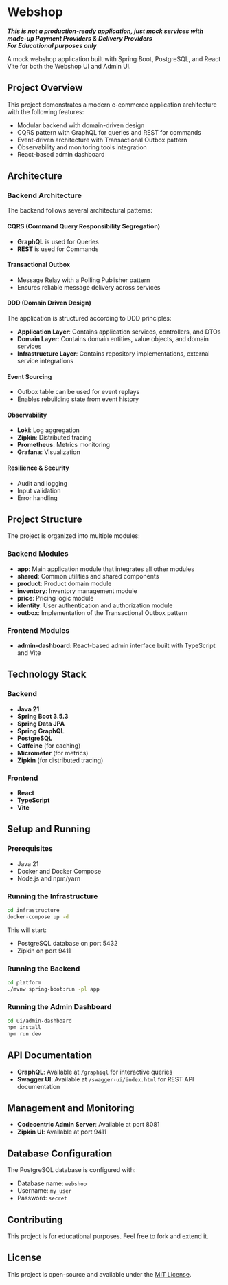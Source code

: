# Webshop

***This is not a production-ready application, just mock services with made-up Payment Providers & Delivery Providers***  
***For Educational purposes only***

A mock webshop application built with Spring Boot, PostgreSQL, and React Vite for both the Webshop UI and Admin UI.

## Project Overview

This project demonstrates a modern e-commerce application architecture with the following features:

- Modular backend with domain-driven design
- CQRS pattern with GraphQL for queries and REST for commands
- Event-driven architecture with Transactional Outbox pattern
- Observability and monitoring tools integration
- React-based admin dashboard

## Architecture

### Backend Architecture

The backend follows several architectural patterns:

#### CQRS (Command Query Responsibility Segregation)
- **GraphQL** is used for Queries
- **REST** is used for Commands

#### Transactional Outbox
- Message Relay with a Polling Publisher pattern
- Ensures reliable message delivery across services

#### DDD (Domain Driven Design)
The application is structured according to DDD principles:
- **Application Layer**: Contains application services, controllers, and DTOs
- **Domain Layer**: Contains domain entities, value objects, and domain services
- **Infrastructure Layer**: Contains repository implementations, external service integrations

#### Event Sourcing
- Outbox table can be used for event replays
- Enables rebuilding state from event history

#### Observability
- **Loki**: Log aggregation
- **Zipkin**: Distributed tracing
- **Prometheus**: Metrics monitoring
- **Grafana**: Visualization

#### Resilience & Security
- Audit and logging
- Input validation
- Error handling

## Project Structure

The project is organized into multiple modules:

### Backend Modules

- **app**: Main application module that integrates all other modules
- **shared**: Common utilities and shared components
- **product**: Product domain module
- **inventory**: Inventory management module
- **price**: Pricing logic module
- **identity**: User authentication and authorization module
- **outbox**: Implementation of the Transactional Outbox pattern

### Frontend Modules

- **admin-dashboard**: React-based admin interface built with TypeScript and Vite

## Technology Stack

### Backend
- **Java 21**
- **Spring Boot 3.5.3**
- **Spring Data JPA**
- **Spring GraphQL**
- **PostgreSQL**
- **Caffeine** (for caching)
- **Micrometer** (for metrics)
- **Zipkin** (for distributed tracing)

### Frontend
- **React**
- **TypeScript**
- **Vite**

## Setup and Running

### Prerequisites
- Java 21
- Docker and Docker Compose
- Node.js and npm/yarn

### Running the Infrastructure
```bash
cd infrastructure
docker-compose up -d
```

This will start:
- PostgreSQL database on port 5432
- Zipkin on port 9411

### Running the Backend
```bash
cd platform
./mvnw spring-boot:run -pl app
```

### Running the Admin Dashboard
```bash
cd ui/admin-dashboard
npm install
npm run dev
```

## API Documentation

- **GraphQL**: Available at `/graphiql` for interactive queries
- **Swagger UI**: Available at `/swagger-ui/index.html` for REST API documentation

## Management and Monitoring

- **Codecentric Admin Server**: Available at port 8081
- **Zipkin UI**: Available at port 9411

## Database Configuration

The PostgreSQL database is configured with:
- Database name: `webshop`
- Username: `my_user`
- Password: `secret`

## Contributing

This project is for educational purposes. Feel free to fork and extend it.

## License

This project is open-source and available under the [MIT License](LICENSE).